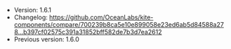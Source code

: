 - Version: 1.6.1
- Changelog: https://github.com/OceanLabs/kite-components/compare/700239b8ca5e10e899058e23ed6ab5d84588a278...b397cf02575c391a31852bff582de7b3d7ea2612
- Previous version: 1.6.0
